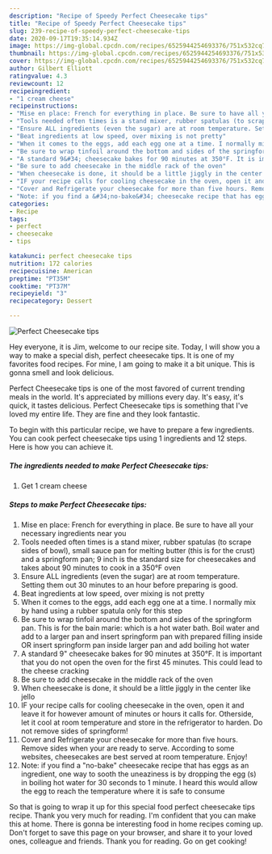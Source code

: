 ```yaml
---
description: "Recipe of Speedy Perfect Cheesecake tips"
title: "Recipe of Speedy Perfect Cheesecake tips"
slug: 239-recipe-of-speedy-perfect-cheesecake-tips
date: 2020-09-17T19:35:14.934Z
image: https://img-global.cpcdn.com/recipes/6525944254693376/751x532cq70/perfect-cheesecake-tips-recipe-main-photo.jpg
thumbnail: https://img-global.cpcdn.com/recipes/6525944254693376/751x532cq70/perfect-cheesecake-tips-recipe-main-photo.jpg
cover: https://img-global.cpcdn.com/recipes/6525944254693376/751x532cq70/perfect-cheesecake-tips-recipe-main-photo.jpg
author: Gilbert Elliott
ratingvalue: 4.3
reviewcount: 12
recipeingredient:
- "1 cream cheese"
recipeinstructions:
- "Mise en place: French for everything in place. Be sure to have all your necessary ingredients near you"
- "Tools needed often times is a stand mixer, rubber spatulas (to scrape sides of bowl), small sauce pan for melting butter (this is for the crust) and a springform pan; 9 inch is the standard size for cheesecakes and takes about 90 minutes to cook in a 350°F oven"
- "Ensure ALL ingredients (even the sugar) are at room temperature. Setting them out 30 minutes to an hour before preparing is good."
- "Beat ingredients at low speed, over mixing is not pretty"
- "When it comes to the eggs, add each egg one at a time. I normally mix by hand using a rubber spatula only for this step"
- "Be sure to wrap tinfoil around the bottom and sides of the springform pan. This is for the bain marie: which is a hot water bath. Boil water and add to a larger pan and insert springform pan with prepared filling inside OR insert springform pan inside larger pan and add boiling hot water"
- "A standard 9&#34; cheesecake bakes for 90 minutes at 350°F. It is important that you do not open the oven for the first 45 minutes. This could lead to the cheese cracking"
- "Be sure to add cheesecake in the middle rack of the oven"
- "When cheesecake is done, it should be a little jiggly in the center like jello"
- "IF your recipe calls for cooling cheesecake in the oven, open it and leave it for however amount of minutes or hours it calls for. Otherside, let it cool at room temperature and store in the refrigerator to harden. Do not remove sides of springform!"
- "Cover and Refrigerate your cheesecake for more than five hours. Remove sides when your are ready to serve. According to some websites, cheesecakes are best served at room temperature. Enjoy!"
- "Note: if you find a &#34;no-bake&#34; cheesecake recipe that has eggs as an ingredient, one way to sooth the uneaziness is by dropping the egg (s) in boiling hot water for 30 seconds to 1 minute. I heard this would allow the egg to reach the temperature where it is safe to consume"
categories:
- Recipe
tags:
- perfect
- cheesecake
- tips

katakunci: perfect cheesecake tips 
nutrition: 172 calories
recipecuisine: American
preptime: "PT35M"
cooktime: "PT37M"
recipeyield: "3"
recipecategory: Dessert

---
```



![Perfect Cheesecake tips](https://img-global.cpcdn.com/recipes/6525944254693376/751x532cq70/perfect-cheesecake-tips-recipe-main-photo.jpg)

Hey everyone, it is Jim, welcome to our recipe site. Today, I will show you a way to make a special dish, perfect cheesecake tips. It is one of my favorites food recipes. For mine, I am going to make it a bit unique. This is gonna smell and look delicious.



Perfect Cheesecake tips is one of the most favored of current trending meals in the world. It's appreciated by millions every day. It's easy, it's quick, it tastes delicious. Perfect Cheesecake tips is something that I've loved my entire life. They are fine and they look fantastic.


To begin with this particular recipe, we have to prepare a few ingredients. You can cook perfect cheesecake tips using 1 ingredients and 12 steps. Here is how you can achieve it.

<!--inarticleads1-->

##### The ingredients needed to make Perfect Cheesecake tips:

1. Get 1 cream cheese




<!--inarticleads2-->

##### Steps to make Perfect Cheesecake tips:

1. Mise en place: French for everything in place. Be sure to have all your necessary ingredients near you
1. Tools needed often times is a stand mixer, rubber spatulas (to scrape sides of bowl), small sauce pan for melting butter (this is for the crust) and a springform pan; 9 inch is the standard size for cheesecakes and takes about 90 minutes to cook in a 350°F oven
1. Ensure ALL ingredients (even the sugar) are at room temperature. Setting them out 30 minutes to an hour before preparing is good.
1. Beat ingredients at low speed, over mixing is not pretty
1. When it comes to the eggs, add each egg one at a time. I normally mix by hand using a rubber spatula only for this step
1. Be sure to wrap tinfoil around the bottom and sides of the springform pan. This is for the bain marie: which is a hot water bath. Boil water and add to a larger pan and insert springform pan with prepared filling inside OR insert springform pan inside larger pan and add boiling hot water
1. A standard 9&#34; cheesecake bakes for 90 minutes at 350°F. It is important that you do not open the oven for the first 45 minutes. This could lead to the cheese cracking
1. Be sure to add cheesecake in the middle rack of the oven
1. When cheesecake is done, it should be a little jiggly in the center like jello
1. IF your recipe calls for cooling cheesecake in the oven, open it and leave it for however amount of minutes or hours it calls for. Otherside, let it cool at room temperature and store in the refrigerator to harden. Do not remove sides of springform!
1. Cover and Refrigerate your cheesecake for more than five hours. Remove sides when your are ready to serve. According to some websites, cheesecakes are best served at room temperature. Enjoy!
1. Note: if you find a &#34;no-bake&#34; cheesecake recipe that has eggs as an ingredient, one way to sooth the uneaziness is by dropping the egg (s) in boiling hot water for 30 seconds to 1 minute. I heard this would allow the egg to reach the temperature where it is safe to consume




So that is going to wrap it up for this special food perfect cheesecake tips recipe. Thank you very much for reading. I'm confident that you can make this at home. There is gonna be interesting food in home recipes coming up. Don't forget to save this page on your browser, and share it to your loved ones, colleague and friends. Thank you for reading. Go on get cooking!
